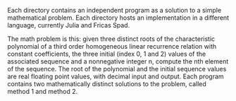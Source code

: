 Each directory contains an independent program as a solution to a simple mathematical problem. Each directory hosts an implementation in a different language, currently Julia and Fricas Spad.

The math problem is this: given three distinct roots of the characteristic polynomial of a third order homogeneous linear recurrence relation with constant coefficients, the three initial (index 0, 1 and 2) values of the associated sequence and a nonnegative integer n, compute the nth element of the sequence. The root of the polynomial and the initial sequence values are real floating point values, with decimal input and output. Each program contains two mathematically distinct solutions to the problem, called method 1 and method 2.
